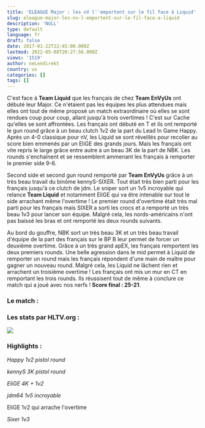 ```yaml
---
title: 'ELEAGUE Major : les nV l''emportent sur le fil face à Liquid'
slug: eleague-major-les-nv-l-emportent-sur-le-fil-face-a-liquid
description: 'NULL'
type: default
language: fr
draft: false
date: 2017-01-22T22:45:00.000Z
lastmod: 2022-05-08T20:27:56.000Z
views: '1519'
author: neLendirekt
country: us
categories: []
tags: []
---
```

C'est face à **Team Liquid** que les français de chez **Team EnVyUs** ont débuté leur Major. Ce n'étaient pas les équipes les plus attendues mais elles ont tout de même proposé un match extraordinaire où elles se sont rendues coup pour coup, allant jusqu'à trois overtimes ! C'est sur Cache qu'elles se sont affrontées. Les français ont débuté en T et ils ont remporté le gun round grâce à un beau clutch 1v2 de la part du Lead In Game Happy. Après un 4-0 classique pour nV, les Liquid se sont réveillés pour recoller au score bien emmenés par un EliGE des grands jours. Mais les français ont vite repris le large grâce entre autre à un beau 3K de la part de NBK. Les rounds s'enchaînent et se ressemblent ammenant les français à remporter le premier side 9-6.

Second side et second gun round remporté par **Team EnVyUs** grâce à un très beau travail du binôme kennyS-SIXER. Tout était très bien parti pour les français jusqu'à ce clutch de jdm. Le sniper sort un 1v5 incroyable qui relance **Team Liquid** et notamment EliGE qui va être intenable sur tout le side arrachant même l'overtime ! Le premier round d'overtime était très mal parti pour les français mais SIXER a sorti les crocs et a remporté un très beau 1v3 pour lancer son équipe. Malgré cela, les nords-américains n'ont pas baissé les bras et ont remporté les deux rounds suivants. 

Au bord du gouffre, NBK sort un très beau 3K et un très beau travail d'équipe de la part des français sur le BP B leur permet de forcer un deuxième overtime. Grâce à un très grand apEX, les français remportent les deux premiers rounds. Une belle agression dans le mid permet à Liquid de remporter un round mais les français répondent d'une main de maître pour gagner un nouveau round. Malgré cela, les Liquid ne lâchent rien et arrachent un troisième overtime ! Les français ont mis un mur en CT en remportant les trois rounds. Ils réussisent tout de même à conclure ce match qui a joué avec nos nerfs ! **Score final : 25-21**.

### Le match : 

### Les stats par HLTV.org : 

![](/storage/images/588535b4d4f7a_8baaa25e26d7638d5ce647511d26b7capng.png)

### Highlights : 

_Happy 1v2 pistol round_ 

_kennyS 3K pistol round_ 

 _EliGE 4K + 1v2_  

_jdm64 1v5 incroyable_ 

EliGE 1v2 qui arrache l'overtime   

_Sixer 1v3_  
